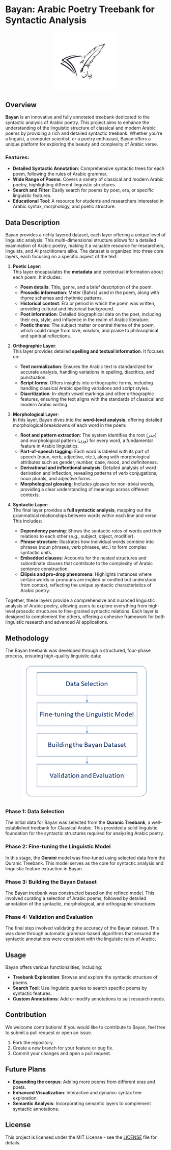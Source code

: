 # Bayan: Arabic Poetry Treebank for Syntactic Analysis

 <p align="center"> 
 <img src = "https://raw.githubusercontent.com/NoorBayan/Bayan/main/images/BayanLogo.png" width = "200px"/>
 </p>
 
## Overview

**Bayan** is an innovative and fully annotated treebank dedicated to the syntactic analysis of Arabic poetry. This project aims to enhance the understanding of the linguistic structure of classical and modern Arabic poems by providing a rich and detailed syntactic treebank. Whether you're a linguist, a computer scientist, or a poetry enthusiast, Bayan offers a unique platform for exploring the beauty and complexity of Arabic verse.

### Features:
- **Detailed Syntactic Annotation**: Comprehensive syntactic trees for each poem, following the rules of Arabic grammar.
- **Wide Range of Poems**: Covers a variety of classical and modern Arabic poetry, highlighting different linguistic structures.
- **Search and Filter**: Easily search for poems by poet, era, or specific linguistic features.
- **Educational Tool**: A resource for students and researchers interested in Arabic syntax, morphology, and poetic structure.

## Data Description
Bayan provides a richly layered dataset, each layer offering a unique level of linguistic analysis. This multi-dimensional structure allows for a detailed examination of Arabic poetry, making it a valuable resource for researchers, linguists, and AI practitioners alike. The dataset is organized into three core layers, each focusing on a specific aspect of the text:

1. **Poetic Layer**:  
   This layer encapsulates the **metadata** and contextual information about each poem. It includes:
   - **Poem details**: Title, genre, and a brief description of the poem.
   - **Prosodic information**: Meter (Bahrs) used in the poem, along with rhyme schemes and rhythmic patterns.
   - **Historical context**: Era or period in which the poem was written, providing cultural and historical background.
   - **Poet information**: Detailed biographical data on the poet, including their era, style, and influence in the realm of Arabic literature.
   - **Poetic theme**: The subject matter or central theme of the poem, which could range from love, wisdom, and praise to philosophical and spiritual reflections.
   
2. **Orthographic Layer**:  
   This layer provides detailed **spelling and textual information**. It focuses on:
   - **Text normalization**: Ensures the Arabic text is standardized for accurate analysis, handling variations in spelling, diacritics, and punctuation.
   - **Script forms**: Offers insights into orthographic forms, including handling classical Arabic spelling variations and script styles.
   - **Diacritization**: In-depth vowel markings and other orthographic features, ensuring the text aligns with the standards of classical and modern Arabic writing.

3. **Morphological Layer**:  
   In this layer, Bayan dives into the **word-level analysis**, offering detailed morphological breakdowns of each word in the poem:
   - **Root and pattern extraction**: The system identifies the root (جذر) and morphological pattern (وزن) for every word, a fundamental feature in Arabic linguistics.
   - **Part-of-speech tagging**: Each word is labeled with its part of speech (noun, verb, adjective, etc.), along with morphological attributes such as gender, number, case, mood, and definiteness.
   - **Derivational and inflectional analysis**: Detailed analysis of word derivation and inflection, revealing patterns of verb conjugations, noun plurals, and adjective forms.
   - **Morphological glossing**: Includes glosses for non-trivial words, providing a clear understanding of meanings across different contexts.

4. **Syntactic Layer**:  
   The final layer provides a **full syntactic analysis**, mapping out the grammatical relationships between words within each line and verse. This includes:
   - **Dependency parsing**: Shows the syntactic roles of words and their relations to each other (e.g., subject, object, modifier).
   - **Phrase structure**: Illustrates how individual words combine into phrases (noun phrases, verb phrases, etc.) to form complex syntactic units.
   - **Embedded clauses**: Accounts for the nested structures and subordinate clauses that contribute to the complexity of Arabic sentence construction.
   - **Ellipsis and pro-drop phenomena**: Highlights instances where certain words or pronouns are implied or omitted but understood from context, reflecting the unique syntactic characteristics of Arabic poetry.

Together, these layers provide a comprehensive and nuanced linguistic analysis of Arabic poetry, allowing users to explore everything from high-level prosodic structures to fine-grained syntactic relations. Each layer is designed to complement the others, offering a cohesive framework for both linguistic research and advanced AI applications.


## Methodology

The Bayan treebank was developed through a structured, four-phase process, ensuring high-quality linguistic data:

 <p align="center"> 
 <img src = "https://raw.githubusercontent.com/NoorBayan/Bayan/main/images/BayanMethodology.png" width = "400px"/>
 </p>
 
### Phase 1: Data Selection
The initial data for Bayan was selected from the **Quranic Treebank**, a well-established treebank for Classical Arabic. This provided a solid linguistic foundation for the syntactic structures required for analyzing Arabic poetry.

### Phase 2: Fine-tuning the Linguistic Model
In this stage, the **Gemini** model was fine-tuned using selected data from the Quranic Treebank. This model serves as the core for syntactic analysis and linguistic feature extraction in Bayan.

### Phase 3: Building the Bayan Dataset
The Bayan treebank was constructed based on the refined model. This involved curating a selection of Arabic poems, followed by detailed annotation of the syntactic, morphological, and orthographic structures.

### Phase 4: Validation and Evaluation
The final step involved validating the accuracy of the Bayan dataset. This was done through automatic grammar-based algorithms that ensured the syntactic annotations were consistent with the linguistic rules of Arabic.


## Usage

Bayan offers various functionalities, including:
- **Treebank Exploration**: Browse and explore the syntactic structure of poems.
- **Search Tool**: Use linguistic queries to search specific poems by syntactic features.
- **Custom Annotations**: Add or modify annotations to suit research needs.

## Contribution

We welcome contributions! If you would like to contribute to Bayan, feel free to submit a pull request or open an issue.

1. Fork the repository.
2. Create a new branch for your feature or bug fix.
3. Commit your changes and open a pull request.

## Future Plans
- **Expanding the corpus**: Adding more poems from different eras and poets.
- **Enhanced Visualization**: Interactive and dynamic syntax tree exploration.
- **Semantic Analysis**: Incorporating semantic layers to complement syntactic annotations.

## License

This project is licensed under the MIT License - see the [LICENSE](LICENSE) file for details.
